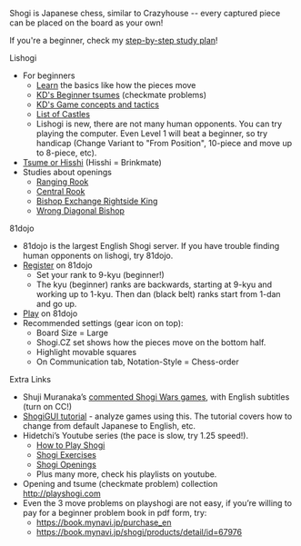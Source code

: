 Shogi is Japanese chess, similar to Crazyhouse -- every captured piece can be placed on the board as your own!

If you're a beginner, check my [step-by-step study plan](shogi/study_plan)!

Lishogi
* For beginners
    * [Learn](https://lishogi.org/learn) the basics like how the pieces move
    * [KD's Beginner tsumes](https://lishogi.org/study/4XssSDlR) (checkmate problems)
    * [KD's Game concepts and tactics](https://lishogi.org/study/cgqKMj1v)
    * [List of Castles](https://lishogi.org/study/O591ZfdK)
    * Lishogi is new, there are not many human opponents. You can try playing the computer. Even Level 1 will beat a beginner, so try handicap (Change Variant to "From Position", 10-piece and move up to 8-piece, etc).
* [Tsume or Hisshi](https://lishogi.org/study/AauH6dBj) (Hisshi = Brinkmate)
* Studies about openings
    * [Ranging Rook](https://lishogi.org/study/eo0pa339)
    * [Central Rook](https://lishogi.org/study/8L2ZWmEy)
    * [Bishop Exchange Rightside King](https://lishogi.org/study/1aG4uoEP)
    * [Wrong Diagonal Bishop](https://lishogi.org/study/A7danIVZ)


81dojo
* 81dojo is the largest English Shogi server. If you have trouble finding human opponents on lishogi, try 81dojo.
* [Register](https://system.81dojo.com/en/players/sign_up) on 81dojo
  * Set your rank to 9-kyu (beginner!)
  * The kyu (beginner) ranks are backwards, starting at 9-kyu and working up to 1-kyu. Then dan (black belt) ranks start from 1-dan and go up.
* [Play](http://81dojo.com/client/?locale=en) on 81dojo
* Recommended settings (gear icon on top):
  * Board Size = Large
  * Shogi.CZ set shows how the pieces move on the bottom half.
  * Highlight movable squares
  * On Communication tab, Notation-Style = Chess-order


Extra Links
* Shuji Muranaka’s [commented Shogi Wars games](https://www.youtube.com/playlist?list=PLi002ZNuMn65AZlsQJNnl4MVm_gjh4DV_), with English subtitles (turn on CC!)
* [ShogiGUI tutorial](https://docs.google.com/document/d/19f7z830jw5THh6eDL0eVJO7MxuEqr0IBqIDZ2wCKZKA/edit) - analyze games using this. The tutorial covers how to change from default Japanese to English, etc.
* Hidetchi’s Youtube series (the pace is slow, try 1.25 speed!).
  * [How to Play Shogi](https://www.youtube.com/playlist?list=PL587865CAE59EB84A)
  * [Shogi Exercises](https://www.youtube.com/playlist?list=PL21FDA461581A65D6)
  * [Shogi Openings](https://www.youtube.com/playlist?list=PL5CD9EDBA4FC444A8)
  * Plus many more, check his playlists on youtube.
* Opening and tsume (checkmate problem) collection http://playshogi.com
* Even the 3 move problems on playshogi are not easy, if you’re willing to pay for a beginner problem book in pdf form, try:
  * https://book.mynavi.jp/purchase_en
  * https://book.mynavi.jp/shogi/products/detail/id=67976

